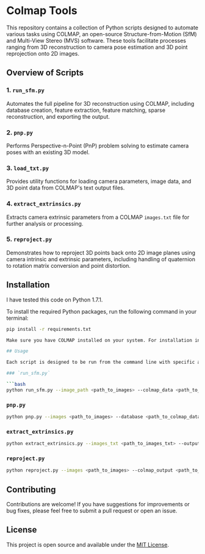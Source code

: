 # Colmap Tools

This repository contains a collection of Python scripts designed to automate various tasks using COLMAP, an open-source Structure-from-Motion (SfM) and Multi-View Stereo (MVS) software. These tools facilitate processes ranging from 3D reconstruction to camera pose estimation and 3D point reprojection onto 2D images.

## Overview of Scripts

### 1. `run_sfm.py`

Automates the full pipeline for 3D reconstruction using COLMAP, including database creation, feature extraction, feature matching, sparse reconstruction, and exporting the output.

### 2. `pnp.py`

Performs Perspective-n-Point (PnP) problem solving to estimate camera poses with an existing 3D model.

### 3. `load_txt.py`

Provides utility functions for loading camera parameters, image data, and 3D point data from COLMAP's text output files.

### 4. `extract_extrinsics.py`

Extracts camera extrinsic parameters from a COLMAP `images.txt` file for further analysis or processing.

### 5. `reproject.py`

Demonstrates how to reproject 3D points back onto 2D image planes using camera intrinsic and extrinsic parameters, including handling of quaternion to rotation matrix conversion and point distortion.

## Installation

I have tested this code on Python 1.7.1.

To install the required Python packages, run the following command in your terminal:

```bash
pip install -r requirements.txt

Make sure you have COLMAP installed on your system. For installation instructions, refer to the [official COLMAP documentation](https://colmap.github.io/install.html).

## Usage

Each script is designed to be run from the command line with specific arguments. Below are examples for each script:

### `run_sfm.py`

```bash
python run_sfm.py --image_path <path_to_images> --colmap_data <path_to_colmap_data> --camera_model <camera_model>
```

### `pnp.py`

```bash
python pnp.py --images <path_to_images> --database <path_to_colmap_database> --existing_reconstruction <path_to_existing_model> --output_path <output_path>
```

### `extract_extrinsics.py`

```bash
python extract_extrinsics.py --images_txt <path_to_images_txt> --output <output_pickle_file> --base <base_name>
```

### `reproject.py`

```bash
python reproject.py --images <path_to_images> --colmap_output <path_to_colmap_output> --camera_id <camera_id> --output <output_path>
```


## Contributing

Contributions are welcome! If you have suggestions for improvements or bug fixes, please feel free to submit a pull request or open an issue.

## License

This project is open source and available under the [MIT License](LICENSE).
